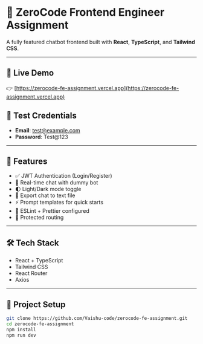 # 🧠 ZeroCode Frontend Engineer Assignment

A fully featured chatbot frontend built with **React**, **TypeScript**, and **Tailwind CSS**.

---

## 🔗 Live Demo  
👉 [https://zerocode-fe-assignment.vercel.app](https://zerocode-fe-assignment.vercel.app)

## 🧪 Test Credentials  
- **Email**: test@example.com  
- **Password**: Test@123

---

## 🚀 Features

- ✅ JWT Authentication (Login/Register)
- 💬 Real-time chat with dummy bot
- 🌓 Light/Dark mode toggle
- 📄 Export chat to text file
- ⚡ Prompt templates for quick starts
- 🧼 ESLint + Prettier configured
- 🔐 Protected routing

---

## 🛠️ Tech Stack

- React + TypeScript
- Tailwind CSS
- React Router
- Axios

---

## 🧱 Project Setup

```bash
git clone https://github.com/Vaishu-code/zerocode-fe-assignment.git
cd zerocode-fe-assignment
npm install
npm run dev
